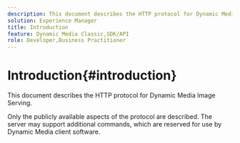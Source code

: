 ```yaml
---
description: This document describes the HTTP protocol for Dynamic Media Image Serving.
solution: Experience Manager
title: Introduction
feature: Dynamic Media Classic,SDK/API
role: Developer,Business Practitioner
---
```


# Introduction{#introduction}

This document describes the HTTP protocol for Dynamic Media Image Serving.

 Only the publicly available aspects of the protocol are described. The server may support additional commands, which are reserved for use by Dynamic Media client software. 
